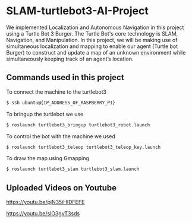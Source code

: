 # SLAM-turtlebot3-AI-Project
We implemented Localization and Autonomous Navigation in this project using a Turtle Bot 3 Burger. The Turtle Bot's core technology is SLAM, Navigation, and Manipulation. In this project, we will be making use of simultaneous localization and mapping to enable our agent (Turtle bot Burger) to construct and update a map of an unknown environment while simultaneously keeping track of an agent’s location.

## Commands used in this project
To connect the machine to the turtlebot3 
```sh
$ ssh ubuntu@{IP_ADDRESS_OF_RASPBERRY_PI}
```

To bringup the turtlebot we use
```sh
$ roslaunch turtlebot3_bringup turtlebot3_robot.launch
```

To control the bot with the machine we used 
```sh
$ roslaunch turtlebot3_teleop turtlebot3_teleop_key.launch
```

To draw the map using Gmapping 
```sh
$ roslaunch turtlebot3_slam turtlebot3_slam.launch
```
## Uploaded Videos on Youtube 
https://youtu.be/pjN35iHIDFEFE

https://youtu.be/slO3gvT3sds
